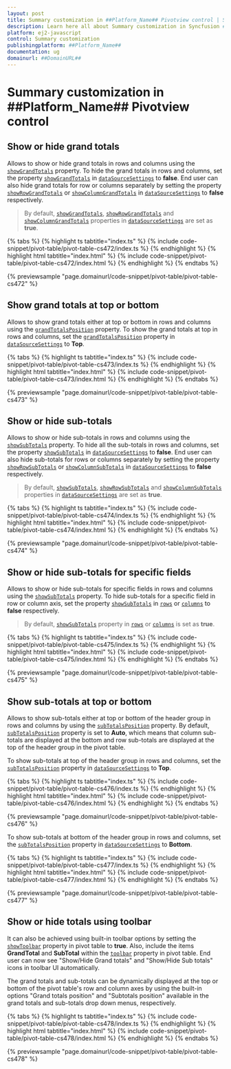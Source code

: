 ```yaml
---
layout: post
title: Summary customization in ##Platform_Name## Pivotview control | Syncfusion
description: Learn here all about Summary customization in Syncfusion ##Platform_Name## Pivotview control of Syncfusion Essential JS 2 and more.
platform: ej2-javascript
control: Summary customization 
publishingplatform: ##Platform_Name##
documentation: ug
domainurl: ##DomainURL##
---
```


# Summary customization in ##Platform_Name## Pivotview control

## Show or hide grand totals

Allows to show or hide grand totals in rows and columns using the [`showGrandTotals`](https://ej2.syncfusion.com/documentation/api/pivotview/dataSourceSettings/#showgrandtotals) property. To hide the grand totals in rows and columns, set the property [`showGrandTotals`](https://ej2.syncfusion.com/documentation/api/pivotview/dataSourceSettings/#showgrandtotals) in [`dataSourceSettings`](https://ej2.syncfusion.com/documentation/api/pivotview/dataSourceSettings/) to **false**. End user can also hide grand totals for row or columns separately by setting the property [`showRowGrandTotals`](https://ej2.syncfusion.com/documentation/api/pivotview/dataSourceSettings/#showrowgrandtotals) or [`showColumnGrandTotals`](https://ej2.syncfusion.com/documentation/api/pivotview/dataSourceSettings/#showcolumngrandtotals) in [`dataSourceSettings`](https://ej2.syncfusion.com/documentation/api/pivotview/dataSourceSettings/) to **false** respectively.

> By default, [`showGrandTotals`](https://ej2.syncfusion.com/documentation/api/pivotview/dataSourceSettings/#showgrandtotals), [`showRowGrandTotals`](https://ej2.syncfusion.com/documentation/api/pivotview/dataSourceSettings/#showrowgrandtotals) and [`showColumnGrandTotals`](https://ej2.syncfusion.com/documentation/api/pivotview/dataSourceSettings/#showrowgrandtotals) properties in [`dataSourceSettings`](https://ej2.syncfusion.com/documentation/api/pivotview/dataSourceSettings/) are set as **true**.

{% tabs %}
{% highlight ts tabtitle="index.ts" %}
{% include code-snippet/pivot-table/pivot-table-cs472/index.ts %}
{% endhighlight %}
{% highlight html tabtitle="index.html" %}
{% include code-snippet/pivot-table/pivot-table-cs472/index.html %}
{% endhighlight %}
{% endtabs %}
          
{% previewsample "page.domainurl/code-snippet/pivot-table/pivot-table-cs472" %}

## Show grand totals at top or bottom

Allows to show grand totals either at top or bottom in rows and columns using the [`grandTotalsPosition`](https://ej2.syncfusion.com/documentation/api/pivotview/dataSourceSettings/#grandtotalsposition) property. To show the grand totals at top in rows and columns, set the [`grandTotalsPosition`](https://ej2.syncfusion.com/documentation/api/pivotview/dataSourceSettings/#grandtotalsposition) property in [`dataSourceSettings`](https://ej2.syncfusion.com/documentation/api/pivotview/dataSourceSettings/) to **Top**.

{% tabs %}
{% highlight ts tabtitle="index.ts" %}
{% include code-snippet/pivot-table/pivot-table-cs473/index.ts %}
{% endhighlight %}
{% highlight html tabtitle="index.html" %}
{% include code-snippet/pivot-table/pivot-table-cs473/index.html %}
{% endhighlight %}
{% endtabs %}
          
{% previewsample "page.domainurl/code-snippet/pivot-table/pivot-table-cs473" %}

## Show or hide sub-totals

Allows to show or hide sub-totals in rows and columns using the [`showSubTotals`](https://ej2.syncfusion.com/documentation/api/pivotview/dataSourceSettings/#showsubtotals) property. To hide all the sub-totals in rows and columns, set the property [`showSubTotals`](https://ej2.syncfusion.com/documentation/api/pivotview/dataSourceSettings/#showsubtotals) in [`dataSourceSettings`](https://ej2.syncfusion.com/documentation/api/pivotview/dataSourceSettings/) to **false**. End user can also hide sub-totals for rows or columns separately by setting the property [`showRowSubTotals`](https://ej2.syncfusion.com/documentation/api/pivotview/dataSourceSettings/#showrowsubtotals) or [`showColumnSubTotals`](https://ej2.syncfusion.com/documentation/api/pivotview/dataSourceSettings/#showcolumnsubtotals) in [`dataSourceSettings`](https://ej2.syncfusion.com/documentation/api/pivotview/dataSourceSettings/) to **false** respectively.

> By default, [`showSubTotals`](https://ej2.syncfusion.com/documentation/api/pivotview/dataSourceSettings/#showsubtotals), [`showRowSubTotals`](https://ej2.syncfusion.com/documentation/api/pivotview/dataSourceSettings/#showrowsubtotals) and [`showColumnSubTotals`](https://ej2.syncfusion.com/documentation/api/pivotview/dataSourceSettings/#showcolumnsubtotals) properties in [`dataSourceSettings`](https://ej2.syncfusion.com/documentation/api/pivotview/dataSourceSettings/) are set as **true**.

{% tabs %}
{% highlight ts tabtitle="index.ts" %}
{% include code-snippet/pivot-table/pivot-table-cs474/index.ts %}
{% endhighlight %}
{% highlight html tabtitle="index.html" %}
{% include code-snippet/pivot-table/pivot-table-cs474/index.html %}
{% endhighlight %}
{% endtabs %}
          
{% previewsample "page.domainurl/code-snippet/pivot-table/pivot-table-cs474" %}

## Show or hide sub-totals for specific fields

Allows to show or hide sub-totals for specific fields in rows and columns using the [`showSubTotals`](https://ej2.syncfusion.com/documentation/api/pivotview/dataSourceSettings/#showsubtotals) property. To hide sub-totals for a specific field in row or column axis, set the property [`showSubTotals`](https://ej2.syncfusion.com/documentation/api/pivotview/dataSourceSettings/#showsubtotals) in [`rows`](https://ej2.syncfusion.com/documentation/api/pivotview/fieldOptionsModel/) or [`columns`](https://ej2.syncfusion.com/documentation/api/pivotview/fieldOptionsModel/) to **false** respectively.

> By default, [`showSubTotals`](https://ej2.syncfusion.com/documentation/api/pivotview/dataSourceSettings/#showsubtotals) property in [`rows`](https://ej2.syncfusion.com/documentation/api/pivotview/fieldOptionsModel/) or [`columns`](https://ej2.syncfusion.com/documentation/api/pivotview/fieldOptionsModel/) is set as **true**.

{% tabs %}
{% highlight ts tabtitle="index.ts" %}
{% include code-snippet/pivot-table/pivot-table-cs475/index.ts %}
{% endhighlight %}
{% highlight html tabtitle="index.html" %}
{% include code-snippet/pivot-table/pivot-table-cs475/index.html %}
{% endhighlight %}
{% endtabs %}
          
{% previewsample "page.domainurl/code-snippet/pivot-table/pivot-table-cs475" %}

## Show sub-totals at top or bottom

Allows to show sub-totals either at top or bottom of the header group in rows and columns by using the [`subTotalsPosition`](https://ej2.syncfusion.com/documentation/api/pivotview/dataSourceSettings/#subtotalsposition) property. By default, [`subTotalsPosition`](https://ej2.syncfusion.com/documentation/api/pivotview/dataSourceSettings/#subtotalsposition) property is set to **Auto**, which means that column sub-totals are displayed at the bottom and row sub-totals are displayed at the top of the header group in the pivot table.

To show sub-totals at top of the header group in rows and columns, set the [`subTotalsPosition`](https://ej2.syncfusion.com/documentation/api/pivotview/dataSourceSettings/#subtotalsposition) property in [`dataSourceSettings`](https://ej2.syncfusion.com/documentation/api/pivotview/dataSourceSettings/) to **Top**.

{% tabs %}
{% highlight ts tabtitle="index.ts" %}
{% include code-snippet/pivot-table/pivot-table-cs476/index.ts %}
{% endhighlight %}
{% highlight html tabtitle="index.html" %}
{% include code-snippet/pivot-table/pivot-table-cs476/index.html %}
{% endhighlight %}
{% endtabs %}
          
{% previewsample "page.domainurl/code-snippet/pivot-table/pivot-table-cs476" %}

To show sub-totals at bottom of the header group in rows and columns, set the [`subTotalsPosition`](https://ej2.syncfusion.com/documentation/api/pivotview/dataSourceSettings/#subTotalsPosition) property in [`dataSourceSettings`](https://ej2.syncfusion.com/documentation/api/pivotview/dataSourceSettings/) to **Bottom**.

{% tabs %}
{% highlight ts tabtitle="index.ts" %}
{% include code-snippet/pivot-table/pivot-table-cs477/index.ts %}
{% endhighlight %}
{% highlight html tabtitle="index.html" %}
{% include code-snippet/pivot-table/pivot-table-cs477/index.html %}
{% endhighlight %}
{% endtabs %}
          
{% previewsample "page.domainurl/code-snippet/pivot-table/pivot-table-cs477" %}

## Show or hide totals using toolbar

It can also be achieved using built-in toolbar options by setting the [`showToolbar`](https://ej2.syncfusion.com/documentation/api/pivotview#showtoolbar) property in pivot table to **true**. Also, include the items **GrandTotal** and **SubTotal** within the [`toolbar`](https://ej2.syncfusion.com/documentation/api/pivotview#toolbar) property in pivot table. End user can now see "Show/Hide Grand totals" and "Show/Hide Sub totals" icons in toolbar UI automatically.

The grand totals and sub-totals can be dynamically displayed at the top or bottom of the pivot table's row and column axes by using the built-in options "Grand totals position" and "Subtotals position" available in the grand totals and sub-totals drop down menus, respectively.

{% tabs %}
{% highlight ts tabtitle="index.ts" %}
{% include code-snippet/pivot-table/pivot-table-cs478/index.ts %}
{% endhighlight %}
{% highlight html tabtitle="index.html" %}
{% include code-snippet/pivot-table/pivot-table-cs478/index.html %}
{% endhighlight %}
{% endtabs %}
          
{% previewsample "page.domainurl/code-snippet/pivot-table/pivot-table-cs478" %}